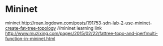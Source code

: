 # Mininet
mininet
http://roan.logdown.com/posts/191753-sdn-lab-2-use-mininet-create-fat-tree-topology  //mininet learning link
http://www.muzixing.com/pages/2015/02/22/fattree-topo-and-iperfmulti-function-in-mininet.html
